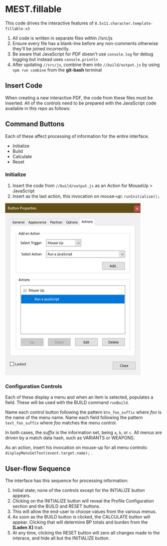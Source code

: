 # MEST.fillable
This code drives the interactive features of `8.5x11.character.template-fillable-x3`

1. All code is written in separate files within //src/js
2. Ensure every file has a blank-line before any non-comments otherwise they'll be joined incorrectly.
3. Be aware that JavaScript for PDF doesn't use `console.log` for debug logging but instead uses `console.println `
4. After updating `//src/js`, combine them into `//build/output.js` by using `npm run combine` from the **git-bash** terminal

## Insert Code
When creating a new interactive PDF, the code from these files must be inserted. All of the controls need to be prepared with the JavaScript code available in this repo as follows:

## Command Buttons
Each of these affect processing of information for the entire interface.
* Initialize
* Build
* Calculate
* Reset

### Initialize
1. Insert the code from `//build/output.js` as an Action for MouseUp > JavaScript
2. Insert as the last action, this invocation on mouse-up: `runInitialize();`

![alt text](img/add-javascript.png "Add JavaScript on Mouse Up event")

### Configuration Controls
Each of these display a menu and when an item is selected, populates a field. These will be used with the BUILD command `runBuild`.

Name each control button following the pattern `btn_foo_suffix` where *foo* is the name of the menu name. Name each field following the pattern `text_foo_suffix` where *foo* matches the menu control.

In both cases, the *suffix* is the information set, being `a`, `b`, or `c`. All menus are driven by a match data hash, such as VARIANTS or WEAPONS. 

As an action, insert his invocation on mouse-up for all menu controls: `displayMenuSetText(event.target.name);` .

## User-flow Sequence
The interface has this sequence for processing information:

1. Initial state; none of the controls except for the INTIALIZE button appears.
2. Clicking on the INITIALIZE button will reveal the Profile Configuration section and the BUILD and RESET buttons.
3. This will allow the end-user to choose values from the various menus.
4. As soon as the BUILD button is clicked, the CALCULATE button will appear. Clicking that will determine BP totals and burden from the **[Laden X]** trait.
5. At any time, clicking the RESET button will zero all changes made to the interace, and hide all but the INITIALIZE button.

